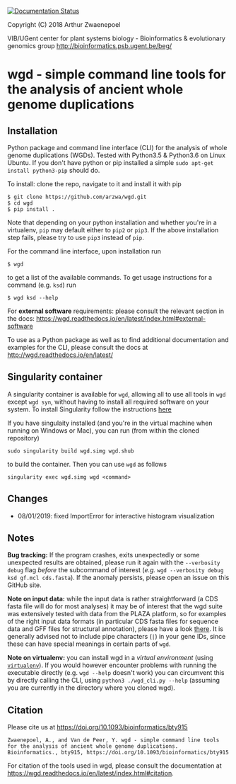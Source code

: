 [![Documentation Status](https://readthedocs.org/projects/wgd/badge/?version=latest)](http://wgd.readthedocs.io/en/latest/?badge=latest)

Copyright (C) 2018 Arthur Zwaenepoel

VIB/UGent center for plant systems biology -
Bioinformatics & evolutionary genomics group http://bioinformatics.psb.ugent.be/beg/

# wgd - simple command line tools for the analysis of ancient whole genome duplications

## Installation

Python package and command line interface (CLI) for the analysis
of whole genome duplications (WGDs). Tested with Python3.5 & Python3.6
on Linux Ubuntu. If you don't have python or pip installed a simple
`sudo apt-get install python3-pip` should do.

To install: clone the repo, navigate to it and install it with pip

    $ git clone https://github.com/arzwa/wgd.git
    $ cd wgd
    $ pip install .

Note that depending on your python installation and whether you're in a
virtualenv, ``pip`` may default either to ``pip2`` or ``pip3``. If the
above installation step fails, please try to use ``pip3`` instead of
``pip``.

For the command line interface, upon installation run

    $ wgd

to get a list of the available commands. To get usage instructions for
a command (e.g. `ksd`) run

    $ wgd ksd --help

For **external software** requirements: please consult the relevant section
in the docs: https://wgd.readthedocs.io/en/latest/index.html#external-software

To use as a Python package as well as to find additional documentation
and examples for the CLI, please consult the docs at
http://wgd.readthedocs.io/en/latest/

## Singularity container

A singularity container is available for ``wgd``, allowing all to use
all tools in ``wgd`` except ``wgd syn``, without having to install all
required software on your system. To install Singularity follow
the instructions [here](https://www.sylabs.io/docs/)

If you have singulaity installed (and you're in the virtual machine when
running on Windows or Mac), you can run (from within the cloned repository)

    sudo singularity build wgd.simg wgd.shub

to build the container. Then you can use ``wgd`` as follows

    singularity exec wgd.simg wgd <command>

## Changes

- 08/01/2019: fixed ImportError for interactive histogram visualization

## Notes

**Bug tracking:** If the program crashes, exits unexpectedly or some
unexpected results are obtained, please run it again with the
``--verbosity debug`` flag *before* the subcommand of interest (*e.g.*
``wgd --verbosity debug ksd gf.mcl cds.fasta``). If the anomaly persists,
please open an issue on this GitHub site.

**Note on input data:** while the input data is rather straightforward
(a CDS fasta file will do for most analyses) it may be of interest that
the wgd suite was extensively tested with data from the PLAZA platform,
so for examples of the right input data formats (in particular CDS fasta
files for sequence data and GFF files for structural annotation), please
have a look [there](https://bioinformatics.psb.ugent.be/plaza/versions/plaza_v4_dicots/download/).
It is generally advised not to include pipe characters (`|`) in your gene 
IDs, since these can have special meanings in certain parts of `wgd`.

**Note on virtualenv:** you can install wgd in a _virtual environment_
(using [`virtualenv`](https://virtualenv.pypa.io/en/stable/)). If you
would however encounter problems with running the executable directly
(e.g. `wgd --help` doesn't work) you can circumvent this by directly
calling the CLI, using `python3 ./wgd_cli.py --help` (assuming you are
currently in the directory where you cloned wgd).

## Citation
 
Please cite us at https://doi.org/10.1093/bioinformatics/bty915

```
Zwaenepoel, A., and Van de Peer, Y. wgd - simple command line tools for the analysis of ancient whole genome duplications. Bioinformatics., bty915, https://doi.org/10.1093/bioinformatics/bty915
```

For citation of the tools used in wgd, please consult the documentation at
https://wgd.readthedocs.io/en/latest/index.html#citation.

